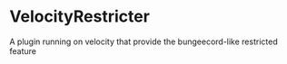 # VelocityRestricter
A plugin running on velocity that provide the bungeecord-like restricted feature